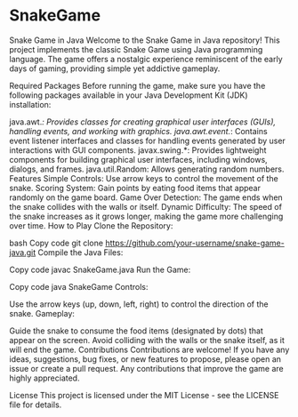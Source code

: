 # SnakeGame
Snake Game in Java
Welcome to the Snake Game in Java repository! This project implements the classic Snake Game using Java programming language. The game offers a nostalgic experience reminiscent of the early days of gaming, providing simple yet addictive gameplay.

Required Packages
Before running the game, make sure you have the following packages available in your Java Development Kit (JDK) installation:

java.awt.*: Provides classes for creating graphical user interfaces (GUIs), handling events, and working with graphics.
java.awt.event.*: Contains event listener interfaces and classes for handling events generated by user interactions with GUI components.
javax.swing.*: Provides lightweight components for building graphical user interfaces, including windows, dialogs, and frames.
java.util.Random: Allows generating random numbers.
Features
Simple Controls: Use arrow keys to control the movement of the snake.
Scoring System: Gain points by eating food items that appear randomly on the game board.
Game Over Detection: The game ends when the snake collides with the walls or itself.
Dynamic Difficulty: The speed of the snake increases as it grows longer, making the game more challenging over time.
How to Play
Clone the Repository:

bash
Copy code
git clone https://github.com/your-username/snake-game-java.git
Compile the Java Files:

Copy code
javac SnakeGame.java
Run the Game:

Copy code
java SnakeGame
Controls:

Use the arrow keys (up, down, left, right) to control the direction of the snake.
Gameplay:

Guide the snake to consume the food items (designated by dots) that appear on the screen.
Avoid colliding with the walls or the snake itself, as it will end the game.
Contributions
Contributions are welcome! If you have any ideas, suggestions, bug fixes, or new features to propose, please open an issue or create a pull request. Any contributions that improve the game are highly appreciated.

License
This project is licensed under the MIT License - see the LICENSE file for details.
